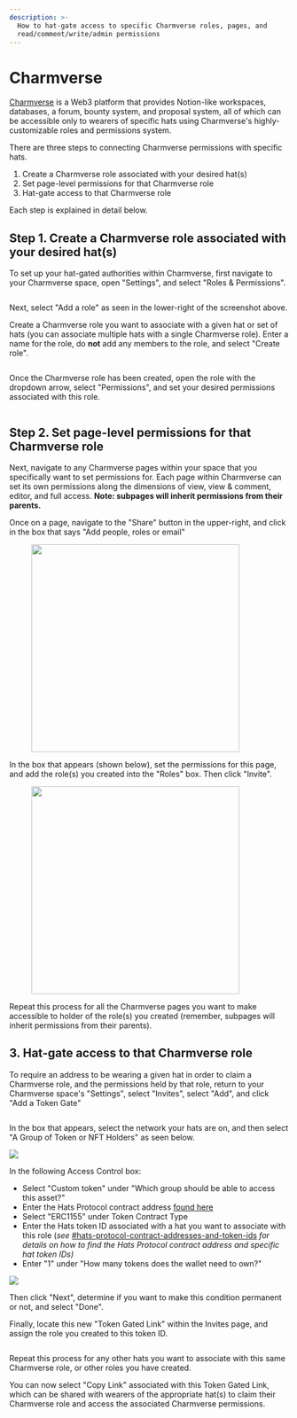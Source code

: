 ```yaml
---
description: >-
  How to hat-gate access to specific Charmverse roles, pages, and
  read/comment/write/admin permissions
---
```


# Charmverse

[Charmverse](https://charmverse.io) is a Web3 platform that provides Notion-like workspaces, databases, a forum, bounty system, and proposal system, all of which can be accessible only to wearers of specific hats using Charmverse's highly-customizable roles and permissions system.

There are three steps to connecting Charmverse permissions with specific hats.

1. Create a Charmverse role associated with your desired hat(s)
2. Set page-level permissions for that Charmverse role
3. Hat-gate access to that Charmverse role

Each step is explained in detail below.

## Step 1. Create a Charmverse role associated with your desired hat(s)

To set up your hat-gated authorities within Charmverse, first navigate to your Charmverse space, open "Settings", and select "Roles & Permissions".

<figure><img src="../../.gitbook/assets/Screenshot 2023-06-12 at 5.04.46 PM.png" alt=""><figcaption></figcaption></figure>

Next, select "Add a role" as seen in the lower-right of the screenshot above.

Create a Charmverse role you want to associate with a given hat or set of hats (you can associate multiple hats with a single Charmverse role). Enter a name for the role, do **not** add any members to the role, and select "Create role".

<figure><img src="../../.gitbook/assets/Screenshot 2023-06-12 at 5.06.40 PM.png" alt=""><figcaption></figcaption></figure>

Once the Charmverse role has been created, open the role with the dropdown arrow, select "Permissions", and set your desired permissions associated with this role.

<figure><img src="../../.gitbook/assets/Screenshot 2023-06-12 at 5.09.29 PM.png" alt=""><figcaption></figcaption></figure>

## Step 2. Set page-level permissions for that Charmverse role

Next, navigate to any Charmverse pages within your space that you specifically want to set permissions for. Each page within Charmverse can set its own permissions along the dimensions of view, view & comment, editor, and full access. **Note: subpages will inherit permissions from their parents.**

Once on a page, navigate to the "Share" button in the upper-right, and click in the box that says "Add people, roles or email"

<figure><img src="../../.gitbook/assets/Screenshot 2023-06-12 at 5.17.48 PM.png" alt="" width="375"><figcaption></figcaption></figure>

In the box that appears (shown below), set the permissions for this page, and add the role(s) you created into the "Roles" box. Then click "Invite".&#x20;

<figure><img src="../../.gitbook/assets/Screenshot 2023-06-12 at 5.15.15 PM.png" alt="" width="375"><figcaption></figcaption></figure>

Repeat this process for all the Charmverse pages you want to make accessible to holder of the role(s) you created (remember, subpages will inherit permissions from their parents).

## 3. Hat-gate access to that Charmverse role

To require an address to be wearing a given hat in order to claim a Charmverse role, and the permissions held by that role, return to your Charmverse space's "Settings", select "Invites", select "Add", and click "Add a Token Gate"

<figure><img src="../../.gitbook/assets/Screenshot 2023-06-12 at 5.24.42 PM.png" alt=""><figcaption></figcaption></figure>

In the box that appears, select the network your hats are on, and then select "A Group of Token or NFT Holders" as seen below.

![](<../../.gitbook/assets/charmverse select 2.png>)

In the following Access Control box:

* Select "Custom token" under "Which group should be able to access this asset?"
* Enter the Hats Protocol contract address [found here](./)
* Select "ERC1155" under Token Contract Type
* Enter the Hats token ID associated with a hat you want to associate with this role (_see_ [#hats-protocol-contract-addresses-and-token-ids](./#hats-protocol-contract-addresses-and-token-ids "mention") _for details on how to find the Hats Protocol contract address and specific hat token IDs)_
* Enter "1" under "How many tokens does the wallet need to own?"

![](<../../.gitbook/assets/Screenshot 2023-07-21 at 1.30.10 PM.png>)

Then click "Next", determine if you want to make this condition permanent or not, and select "Done".

Finally, locate this new "Token Gated Link" within the Invites page, and assign the role you created to this token ID.&#x20;

<figure><img src="../../.gitbook/assets/Screenshot 2023-07-21 at 1.48.13 PM.png" alt=""><figcaption></figcaption></figure>

Repeat this process for any other hats you want to associate with this same Charmverse role, or other roles you have created.

You can now select "Copy Link" associated with this Token Gated Link, which can be shared with wearers of the appropriate hat(s) to claim their Charmverse role and access the associated Charmverse permissions.
